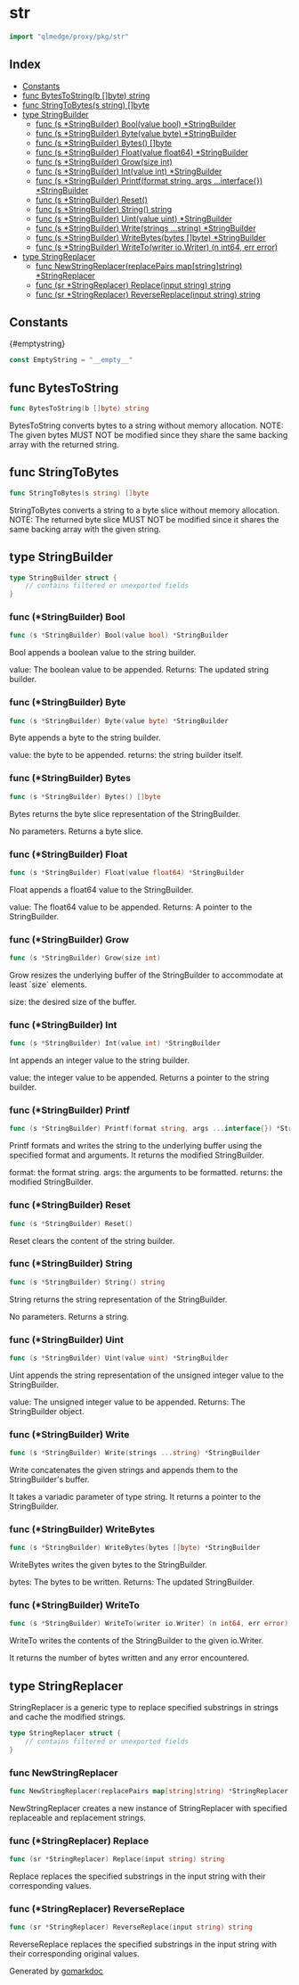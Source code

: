 <!-- Code generated by gomarkdoc. DO NOT EDIT -->

# str

```go
import "qlmedge/proxy/pkg/str"
```

## Index

- [Constants](#constants)
- [func BytesToString\(b \[\]byte\) string](#func-bytestostring)
- [func StringToBytes\(s string\) \[\]byte](#func-stringtobytes)
- [type StringBuilder](#type-stringbuilder)
  - [func \(s \*StringBuilder\) Bool\(value bool\) \*StringBuilder](#func-stringbuilder-bool)
  - [func \(s \*StringBuilder\) Byte\(value byte\) \*StringBuilder](#func-stringbuilder-byte)
  - [func \(s \*StringBuilder\) Bytes\(\) \[\]byte](#func-stringbuilder-bytes)
  - [func \(s \*StringBuilder\) Float\(value float64\) \*StringBuilder](#func-stringbuilder-float)
  - [func \(s \*StringBuilder\) Grow\(size int\)](#func-stringbuilder-grow)
  - [func \(s \*StringBuilder\) Int\(value int\) \*StringBuilder](#func-stringbuilder-int)
  - [func \(s \*StringBuilder\) Printf\(format string, args ...interface\{\}\) \*StringBuilder](#func-stringbuilder-printf)
  - [func \(s \*StringBuilder\) Reset\(\)](#func-stringbuilder-reset)
  - [func \(s \*StringBuilder\) String\(\) string](#func-stringbuilder-string)
  - [func \(s \*StringBuilder\) Uint\(value uint\) \*StringBuilder](#func-stringbuilder-uint)
  - [func \(s \*StringBuilder\) Write\(strings ...string\) \*StringBuilder](#func-stringbuilder-write)
  - [func \(s \*StringBuilder\) WriteBytes\(bytes \[\]byte\) \*StringBuilder](#func-stringbuilder-writebytes)
  - [func \(s \*StringBuilder\) WriteTo\(writer io.Writer\) \(n int64, err error\)](#func-stringbuilder-writeto)
- [type StringReplacer](#type-stringreplacer)
  - [func NewStringReplacer\(replacePairs map\[string\]string\) \*StringReplacer](#func-newstringreplacer)
  - [func \(sr \*StringReplacer\) Replace\(input string\) string](#func-stringreplacer-replace)
  - [func \(sr \*StringReplacer\) ReverseReplace\(input string\) string](#func-stringreplacer-reversereplace)


## Constants

{#emptystring}

```go
const EmptyString = "__empty__"
```

## func BytesToString

```go
func BytesToString(b []byte) string
```

BytesToString converts bytes to a string without memory allocation. NOTE: The given bytes MUST NOT be modified since they share the same backing array with the returned string.

## func StringToBytes

```go
func StringToBytes(s string) []byte
```

StringToBytes converts a string to a byte slice without memory allocation. NOTE: The returned byte slice MUST NOT be modified since it shares the same backing array with the given string.

## type StringBuilder



```go
type StringBuilder struct {
    // contains filtered or unexported fields
}
```

### func \(\*StringBuilder\) Bool

```go
func (s *StringBuilder) Bool(value bool) *StringBuilder
```

Bool appends a boolean value to the string builder.

value: The boolean value to be appended. Returns: The updated string builder.

### func \(\*StringBuilder\) Byte

```go
func (s *StringBuilder) Byte(value byte) *StringBuilder
```

Byte appends a byte to the string builder.

value: the byte to be appended. returns: the string builder itself.

### func \(\*StringBuilder\) Bytes

```go
func (s *StringBuilder) Bytes() []byte
```

Bytes returns the byte slice representation of the StringBuilder.

No parameters. Returns a byte slice.

### func \(\*StringBuilder\) Float

```go
func (s *StringBuilder) Float(value float64) *StringBuilder
```

Float appends a float64 value to the StringBuilder.

value: The float64 value to be appended. Returns: A pointer to the StringBuilder.

### func \(\*StringBuilder\) Grow

```go
func (s *StringBuilder) Grow(size int)
```

Grow resizes the underlying buffer of the StringBuilder to accommodate at least \`size\` elements.

size: the desired size of the buffer.

### func \(\*StringBuilder\) Int

```go
func (s *StringBuilder) Int(value int) *StringBuilder
```

Int appends an integer value to the string builder.

value: the integer value to be appended. Returns a pointer to the string builder.

### func \(\*StringBuilder\) Printf

```go
func (s *StringBuilder) Printf(format string, args ...interface{}) *StringBuilder
```

Printf formats and writes the string to the underlying buffer using the specified format and arguments. It returns the modified StringBuilder.

format: the format string. args: the arguments to be formatted. returns: the modified StringBuilder.

### func \(\*StringBuilder\) Reset

```go
func (s *StringBuilder) Reset()
```

Reset clears the content of the string builder.

### func \(\*StringBuilder\) String

```go
func (s *StringBuilder) String() string
```

String returns the string representation of the StringBuilder.

No parameters. Returns a string.

### func \(\*StringBuilder\) Uint

```go
func (s *StringBuilder) Uint(value uint) *StringBuilder
```

Uint appends the string representation of the unsigned integer value to the StringBuilder.

value: The unsigned integer value to be appended. Returns: The StringBuilder object.

### func \(\*StringBuilder\) Write

```go
func (s *StringBuilder) Write(strings ...string) *StringBuilder
```

Write concatenates the given strings and appends them to the StringBuilder's buffer.

It takes a variadic parameter of type string. It returns a pointer to the StringBuilder.

### func \(\*StringBuilder\) WriteBytes

```go
func (s *StringBuilder) WriteBytes(bytes []byte) *StringBuilder
```

WriteBytes writes the given bytes to the StringBuilder.

bytes: The bytes to be written. Returns: The updated StringBuilder.

### func \(\*StringBuilder\) WriteTo

```go
func (s *StringBuilder) WriteTo(writer io.Writer) (n int64, err error)
```

WriteTo writes the contents of the StringBuilder to the given io.Writer.

It returns the number of bytes written and any error encountered.

## type StringReplacer

StringReplacer is a generic type to replace specified substrings in strings and cache the modified strings.

```go
type StringReplacer struct {
    // contains filtered or unexported fields
}
```

### func NewStringReplacer

```go
func NewStringReplacer(replacePairs map[string]string) *StringReplacer
```

NewStringReplacer creates a new instance of StringReplacer with specified replaceable and replacement strings.

### func \(\*StringReplacer\) Replace

```go
func (sr *StringReplacer) Replace(input string) string
```

Replace replaces the specified substrings in the input string with their corresponding values.

### func \(\*StringReplacer\) ReverseReplace

```go
func (sr *StringReplacer) ReverseReplace(input string) string
```

ReverseReplace replaces the specified substrings in the input string with their corresponding original values.

Generated by [gomarkdoc](https://github-com/princjef/gomarkdoc)
